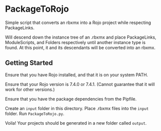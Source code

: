 # PackageToRojo

Simple script that converts an rbxmx into a Rojo project while respecting PackageLinks.

Will descend down the instance tree of an .rbxmx and place PackageLinks, ModuleScripts, and Folders respectively until another instance type is found.
At this point, it and its descendants will be converted into an rbxmx.

## Getting Started

Ensure that you have Rojo installed, and that it is on your system PATH.

Ensure that your Rojo version is 7.4.0 or 7.4.1. (Cannot guarantee that it will work for other versions.)

Ensure that you have the package dependencies from the Pipfile.

Create an `input` folder in this directory.
Place .rbxmx files into the `input` folder.
Run `PackageToRojo.py`.

Voila! Your projects should be generated in a new folder called `output`.
